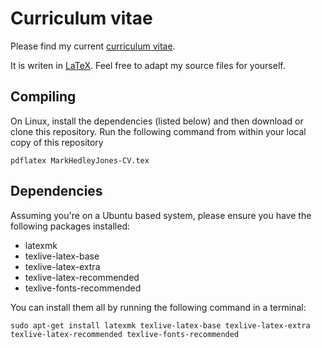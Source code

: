 # Curriculum vitae
Please find my current [curriculum vitae](https://github.com/MarkHedleyJones/CV/raw/main/MarkHedleyJones-CV.pdf).

It is writen in [LaTeX](https://www.latex-project.org/). Feel free to adapt my source files for yourself.

## Compiling
On Linux, install the dependencies (listed below) and then download or clone this repository.
Run the following command from within your local copy of this repository

    pdflatex MarkHedleyJones-CV.tex

## Dependencies
Assuming you're on a Ubuntu based system, please ensure you have the following packages installed:

* latexmk
* texlive-latex-base
* texlive-latex-extra
* texlive-latex-recommended
* texlive-fonts-recommended

You can install them all by running the following command in a terminal:

    sudo apt-get install latexmk texlive-latex-base texlive-latex-extra texlive-latex-recommended texlive-fonts-recommended
